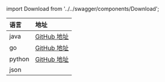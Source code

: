 import Download from '../../swagger/components/Download';

| 语言 | 地址 |
| :-----| :----- |
| java |<a href={props.java_url}>GitHub 地址</a> | 
| go | <a href={props.go_url}>GitHub 地址</a> | 
| python | <a href={props.python_url}>GitHub 地址</a>   | 
| json | <Download/> |
